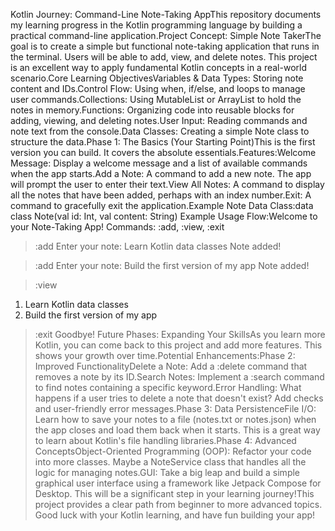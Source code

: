 Kotlin Journey: Command-Line Note-Taking AppThis repository documents my learning progress in the Kotlin programming language by building a practical command-line application.Project Concept: Simple Note TakerThe goal is to create a simple but functional note-taking application that runs in the terminal. Users will be able to add, view, and delete notes. This project is an excellent way to apply fundamental Kotlin concepts in a real-world scenario.Core Learning ObjectivesVariables & Data Types: Storing note content and IDs.Control Flow: Using when, if/else, and loops to manage user commands.Collections: Using MutableList or ArrayList to hold the notes in memory.Functions: Organizing code into reusable blocks for adding, viewing, and deleting notes.User Input: Reading commands and note text from the console.Data Classes: Creating a simple Note class to structure the data.Phase 1: The Basics (Your Starting Point)This is the first version you can build. It covers the absolute essentials.Features:Welcome Message: Display a welcome message and a list of available commands when the app starts.Add a Note: A command to add a new note. The app will prompt the user to enter their text.View All Notes: A command to display all the notes that have been added, perhaps with an index number.Exit: A command to gracefully exit the application.Example Note Data Class:data class Note(val id: Int, val content: String)
Example Usage Flow:Welcome to your Note-Taking App!
Commands: :add, :view, :exit

> :add
Enter your note: Learn Kotlin data classes
Note added!

> :add
Enter your note: Build the first version of my app
Note added!

> :view
1. Learn Kotlin data classes
2. Build the first version of my app

> :exit
Goodbye!
Future Phases: Expanding Your SkillsAs you learn more Kotlin, you can come back to this project and add more features. This shows your growth over time.Potential Enhancements:Phase 2: Improved FunctionalityDelete a Note: Add a :delete command that removes a note by its ID.Search Notes: Implement a :search command to find notes containing a specific keyword.Error Handling: What happens if a user tries to delete a note that doesn't exist? Add checks and user-friendly error messages.Phase 3: Data PersistenceFile I/O: Learn how to save your notes to a file (notes.txt or notes.json) when the app closes and load them back when it starts. This is a great way to learn about Kotlin's file handling libraries.Phase 4: Advanced ConceptsObject-Oriented Programming (OOP): Refactor your code into more classes. Maybe a NoteService class that handles all the logic for managing notes.GUI: Take a big leap and build a simple graphical user interface using a framework like Jetpack Compose for Desktop. This will be a significant step in your learning journey!This project provides a clear path from beginner to more advanced topics. Good luck with your Kotlin learning, and have fun building your app!
